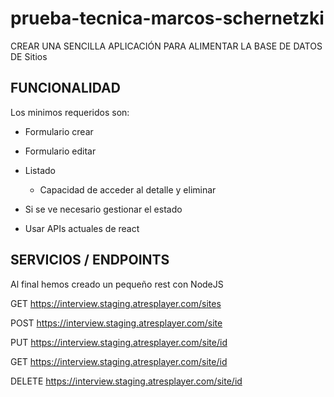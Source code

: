 # prueba-tecnica-marcos-schernetzki

CREAR UNA SENCILLA APLICACIÓN PARA ALIMENTAR LA BASE DE DATOS DE Sitios

## FUNCIONALIDAD

Los minimos requeridos son:

- Formulario crear

- Formulario editar

- Listado

  - Capacidad de acceder al detalle y eliminar

- Si se ve necesario gestionar el estado

- Usar APIs actuales de react

## SERVICIOS / ENDPOINTS

Al final hemos creado un pequeño rest con NodeJS

GET https://interview.staging.atresplayer.com/sites

POST https://interview.staging.atresplayer.com/site

PUT https://interview.staging.atresplayer.com/site/id

GET https://interview.staging.atresplayer.com/site/id

DELETE https://interview.staging.atresplayer.com/site/id
